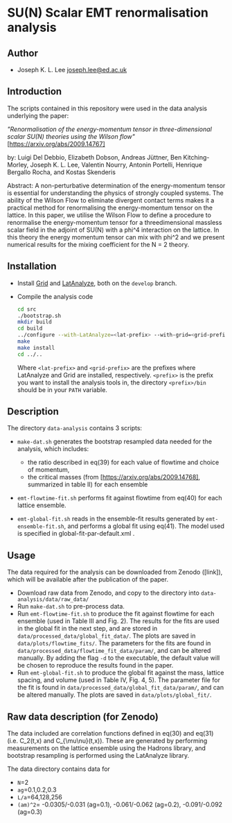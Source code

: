 # SU(N) Scalar EMT renormalisation analysis

## Author
- Joseph K. L. Lee joseph.lee@ed.ac.uk
## Introduction
The scripts contained in this repository were used in the data analysis underlying the paper:

*"Renormalisation of the energy-momentum tensor in
three-dimensional scalar SU(N) theories using the Wilson flow"*
[https://arxiv.org/abs/2009.14767]

by: Luigi Del Debbio, Elizabeth Dobson, Andreas Jüttner, Ben Kitching-Morley, Joseph K. L. Lee, Valentin Nourry, Antonin Portelli, Henrique Bergallo Rocha, and Kostas Skenderis

Abstract: A non-perturbative determination of the energy-momentum tensor is essential for understanding the physics of strongly coupled systems. The ability of the Wilson Flow to eliminate divergent contact terms makes it a practical method for renormalising the energy-momentum tensor on the lattice. In this paper, we utilise the Wilson Flow to define a procedure to renormalise the energy-momentum tensor for a threedimensional massless scalar field in the adjoint of SU(N) with a phi^4 interaction on the lattice. In this theory the energy momentum tensor can mix with phi^2 and we present numerical results for the mixing coefficient for the N = 2 theory.

## Installation
- Install [Grid](https://github.com/paboyle/Grid) and [LatAnalyze](https://github.com/aportelli/LatAnalyze), both on the `develop` branch.

- Compile the analysis code

   ```bash
   cd src
   ./bootstrap.sh
   mkdir build
   cd build
   ../configure --with-LatAnalyze=<lat-prefix> --with-grid=<grid-prefix> --prefix=<prefix>
   make
   make install
   cd ../..
   ```

   Where `<lat-prefix>` and `<grid-prefix>` are the prefixes where LatAnalyze and Grid are installed, respectively. `<prefix>` is the prefix you want to install the analysis tools in, the directory `<prefix>/bin` should be in your `PATH` variable.

## Description
The directory `data-analysis` contains 3 scripts:
- `make-dat.sh` generates the bootstrap resampled data needed for the analysis, which includes:
  * the ratio described in eq(39) for each value of flowtime and choice of momentum,
  * the critical masses (from [https://arxiv.org/abs/2009.14768], summarized in table II) for each ensemble

- `emt-flowtime-fit.sh` performs fit against flowtime from eq(40) for each lattice ensemble.

- `emt-global-fit.sh` reads in the ensemble-fit results generated by `emt-ensemble-fit.sh`, and performs a global fit using eq(41). The model used is specified in global-fit-par-default.xml .


## Usage
The data required for the analysis can be downloaded from Zenodo ([link]), which will be available after the publication of the paper.
- Download raw data from Zenodo, and copy to the directory into `data-analysis/data/raw_data/`
- Run `make-dat.sh` to pre-process data. 
- Run `emt-flowtime-fit.sh` to produce the fit against flowtime for each ensemble (used in Table III and Fig. 2). The results for the fits are used in the global fit in the next step, and are stored in `data/processed_data/global_fit_data/`. The plots are saved in `data/plots/flowtime_fits/`. The parameters for the fits are found in `data/processed_data/flowtime_fit_data/param/`, and can be altered manually. By adding the flag `-d` to the executable, the default value will be chosen to reproduce the results found in the paper.
- Run `emt-global-fit.sh` to produce the global fit against the mass, lattice spacing, and volume (used in Table IV, Fig. 4, 5). The parameter file for the fit is found in `data/processed_data/global_fit_data/param/`, and can be altered manually. The plots are saved in `data/plots/global_fit/`.

## Raw data description (for Zenodo)
The data included are correlation functions defined in eq(30) and eq(31) (i.e. C_2(t,x) and C_{\mu\nu}(t,x)). These are generated by performing measurements on the lattice ensemble using the Hadrons library, and bootstrap resampling is performed using the LatAnalyze library. 

The data directory contains data for 
- `N`=2
 - `ag`=0.1,0.2,0.3
 - `L/a`=64,128,256
 - `(am)^2`= -0.0305/-0.031 (ag=0.1), -0.061/-0.062 (ag=0.2), -0.091/-0.092 (ag=0.3)


